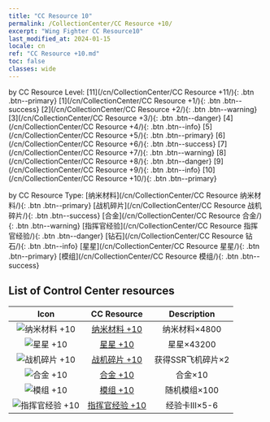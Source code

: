 ```yaml
---
title: "CC Resource 10"
permalink: /CollectionCenter/CC Resource +10/
excerpt: "Wing Fighter CC Resource10"
last_modified_at: 2024-01-15
locale: cn
ref: "CC Resource +10.md"
toc: false
classes: wide
---
```


  by CC Resource Level:  [11](/cn/CollectionCenter/CC Resource +11/){: .btn .btn--primary}   [1](/cn/CollectionCenter/CC Resource +1/){: .btn .btn--success}   [2](/cn/CollectionCenter/CC Resource +2/){: .btn .btn--warning}   [3](/cn/CollectionCenter/CC Resource +3/){: .btn .btn--danger}   [4](/cn/CollectionCenter/CC Resource +4/){: .btn .btn--info}   [5](/cn/CollectionCenter/CC Resource +5/){: .btn .btn--primary}   [6](/cn/CollectionCenter/CC Resource +6/){: .btn .btn--success}   [7](/cn/CollectionCenter/CC Resource +7/){: .btn .btn--warning}   [8](/cn/CollectionCenter/CC Resource +8/){: .btn .btn--danger}   [9](/cn/CollectionCenter/CC Resource +9/){: .btn .btn--info}   [10](/cn/CollectionCenter/CC Resource +10/){: .btn .btn--primary} 

  by CC Resource Type:  [纳米材料](/cn/CollectionCenter/CC Resource 纳米材料/){: .btn .btn--primary}   [战机碎片](/cn/CollectionCenter/CC Resource 战机碎片/){: .btn .btn--success}   [合金](/cn/CollectionCenter/CC Resource 合金/){: .btn .btn--warning}   [指挥官经验](/cn/CollectionCenter/CC Resource 指挥官经验/){: .btn .btn--danger}   [钻石](/cn/CollectionCenter/CC Resource 钻石/){: .btn .btn--info}   [星星](/cn/CollectionCenter/CC Resource 星星/){: .btn .btn--primary}   [模组](/cn/CollectionCenter/CC Resource 模组/){: .btn .btn--success} 

## List of Control Center resources

  |   Icon |      CC Resource        |   Description   |
  |:------:|:---------------:|:---------------:|
  | ![纳米材料 +10](/images/cc/CC_Nano_Material_6_p.png) | [纳米材料 +10](/cn/CollectionCenter/纳米材料_10/) | 纳米材料×4800 |
  | ![星星 +10](/images/cc/CC_Star_6_p.png) | [星星 +10](/cn/CollectionCenter/星星_10/) | 星星×43200 |
  | ![战机碎片 +10](/images/cc/CC_Fighter_Shard_6_p.png) | [战机碎片 +10](/cn/CollectionCenter/战机碎片_10/) | 获得SSR飞机碎片×2 |
  | ![合金 +10](/images/cc/CC_Alloy_Plate_6_p.png) | [合金 +10](/cn/CollectionCenter/合金_10/) | 合金×10 |
  | ![模组 +10](/images/cc/CC_Module_6_p.png) | [模组 +10](/cn/CollectionCenter/模组_10/) | 随机模组×100 |
  | ![指挥官经验 +10](/images/cc/CC_Commander_EXP_Card_6_p.png) | [指挥官经验 +10](/cn/CollectionCenter/指挥官经验_10/) | 经验卡III×5-6 |
